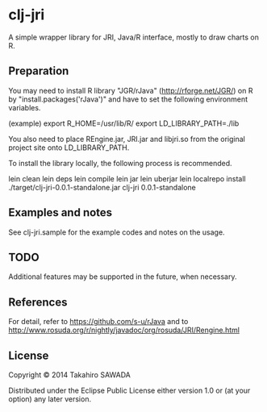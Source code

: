 # clj-jri

A simple wrapper library for JRI, Java/R interface, mostly to draw charts on R.


## Preparation

You may need to install R library "JGR/rJava" (http://rforge.net/JGR/) on R by "install.packages('rJava')" and have to set the following environment variables.

(example)
export R_HOME=/usr/lib/R/
export LD_LIBRARY_PATH=./lib

You also need to place REngine.jar, JRI.jar and libjri.so from the original project site onto LD_LIBRARY_PATH.

To install the library locally, the following process is recommended.

lein clean
lein deps
lein compile
lein jar
lein uberjar
lein localrepo install ./target/clj-jri-0.0.1-standalone.jar clj-jri 0.0.1-standalone


## Examples and notes

See clj-jri.sample for the example codes and notes on the usage.

## TODO

Additional features may be supported in the future, when necessary.


## References

For detail, refer to https://github.com/s-u/rJava and to http://www.rosuda.org/r/nightly/javadoc/org/rosuda/JRI/Rengine.html


## License

Copyright © 2014 Takahiro SAWADA

Distributed under the Eclipse Public License either version 1.0 or (at
your option) any later version.
